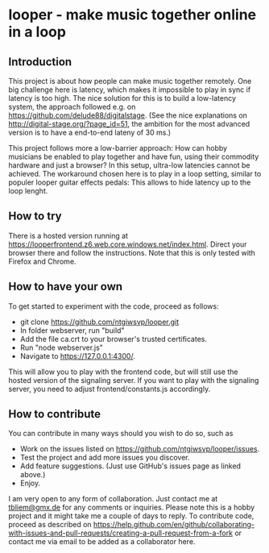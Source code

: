 # looper - make music together online in a loop

## Introduction

This project is about how people can make music together remotely.
One big challenge here is latency, which makes it impossible to play in sync
if latency is too high.  The nice solution for this is to build a low-latency
system, the approach followed e.g. on https://github.com/delude88/digitalstage.
(See the nice explanations on http://digital-stage.org/?page_id=51, the ambition
for the most advanced version is to have a end-to-end lateny of 30 ms.)

This project follows more a low-barrier approach:  How can hobby musicians
be enabled to play together and have fun, using their commodity hardware and
just a browser?  In this setup, ultra-low latencies cannot be achieved.  The
workaround chosen here is to play in a loop setting, similar to populer looper
guitar effects pedals:  This allows to hide latency up to the loop lenght.

## How to try

There is a hosted version running at
https://looperfrontend.z6.web.core.windows.net/index.html.  Direct your
browser there and follow the instructions.  Note that this is only tested
with Firefox and Chrome.

## How to have your own

To get started to experiment with the code, proceed as follows:

  * git clone https://github.com/ntgiwsvp/looper.git
  * In folder webserver, run "build"
  * Add the file ca.crt to your browser's trusted certificates.
  * Run "node webserver.js"
  * Navigate to https://127.0.0.1:4300/.

This will allow you to play with the frontend code, but will still use the
hosted version of the signaling server.  If you want to play with the signaling
server, you need to adjust frontend/constants.js accordingly.

## How to contribute

You can contribute in many ways should you wish to do so, such as

  * Work on the issues listed on
    https://github.com/ntgiwsvp/looper/issues.
  * Test the project and add more issues you discover.
  * Add feature suggestions.  (Just use GitHub's issues page as linked above.)
  * Enjoy.

I am very open to any form of collaboration.  Just contact me at tbliem@gmx.de
for any comments or inquiries.  Please note this is a hobby project and it might
take me a couple of days to reply.  To contribute code, proceed as described on
https://help.github.com/en/github/collaborating-with-issues-and-pull-requests/creating-a-pull-request-from-a-fork
or contact me via email to be added as a collaborator here.
